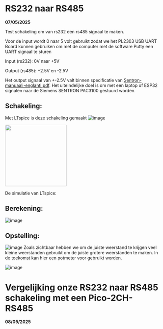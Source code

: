 # RS232 naar RS485

**07/05/2025**

Test schakeling om van rs232 een rs485 signaal te maken.

Voor de input wordt 0 naar 5 volt gebruikt zodat we het PL2303 USB UART Board kunnen gebruiken om met de computer met de software Putty een UART signaal te sturen

Input (rs232): 0V naar +5V

Output (rs485): +2.5V en -2.5V

Het output signaal van +-2.5V valt binnen specificatie van [Sentron-manuaali-englanti.pdf](https://github.com/user-attachments/files/20099430/Sentron-manuaali-englanti.pdf). Het uiteindelijke doel is om met een laptop of ESP32 signalen naar de Siemens SENTRON PAC3100 gestuurd worden.


## Schakeling:

Met LTspice is deze schakeling gemaakt
![image](https://github.com/user-attachments/assets/996f4bac-37c8-4de5-88f3-099f454fcc90)

<image src="https://github.com/user-attachments/assets/996f4bac-37c8-4de5-88f3-099f454fcc90)" width="200"/>


De simulatie van LTspice:


## Berekening:

![image](https://github.com/user-attachments/assets/bc552dc0-dd7d-4216-be3c-e28901c9436e)


## Opstelling:

![image](https://github.com/user-attachments/assets/813e3f6f-0efc-4f96-ab2c-16a1fa56aeb1)
Zoals zichtbaar hebben we om de juiste weerstand te krijgen veel kleine weerstanden gebruikt om de juiste grotere weerstanden te maken. In de toekomst kan hier een potmeter voor gebruikt worden. 

![image](https://github.com/user-attachments/assets/14d0f0a6-c88a-45c6-8914-9b8ca9835402)



# Vergelijking onze RS232 naar RS485 schakeling met een Pico-2CH-RS485

**08/05/2025**



